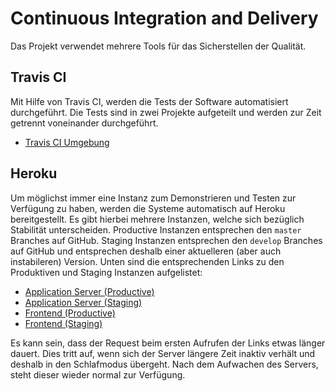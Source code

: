 # Continuous Integration and Delivery

Das Projekt verwendet mehrere Tools für das Sicherstellen der Qualität.

## Travis CI

Mit Hilfe von Travis CI, werden die Tests der Software automatisiert durchgeführt. Die Tests sind in zwei Projekte aufgeteilt und werden zur Zeit getrennt voneinander durchgeführt.

* [Travis CI Umgebung](https://travis-ci.org/Flux-Coordinator)

## Heroku

Um möglichst immer eine Instanz zum Demonstrieren und Testen zur Verfügung zu haben, werden die Systeme automatisch auf Heroku bereitgestellt. Es gibt hierbei mehrere Instanzen, welche sich bezüglich Stabilität unterscheiden. Productive Instanzen entsprechen den ```master``` Branches auf GitHub. Staging Instanzen entsprechen den ```develop``` Branches auf GitHub und entsprechen deshalb einer aktuelleren (aber auch instabileren) Version. Unten sind die entsprechenden Links zu den Produktiven und Staging Instanzen aufgelistet:

* [Application Server (Productive)](https://flux-server-prod.herokuapp.com)
* [Application Server (Staging)](https://flux-server-staging.herokuapp.com)
* [Frontend (Productive)](https://flux-coordinator.herokuapp.com)
* [Frontend (Staging)](https://flux-coordinator-staging.herokuapp.com)

Es kann sein, dass der Request beim ersten Aufrufen der Links etwas länger dauert. Dies tritt auf, wenn sich der Server längere Zeit inaktiv verhält und deshalb in den Schlafmodus übergeht. Nach dem Aufwachen des Servers, steht dieser wieder normal zur Verfügung.